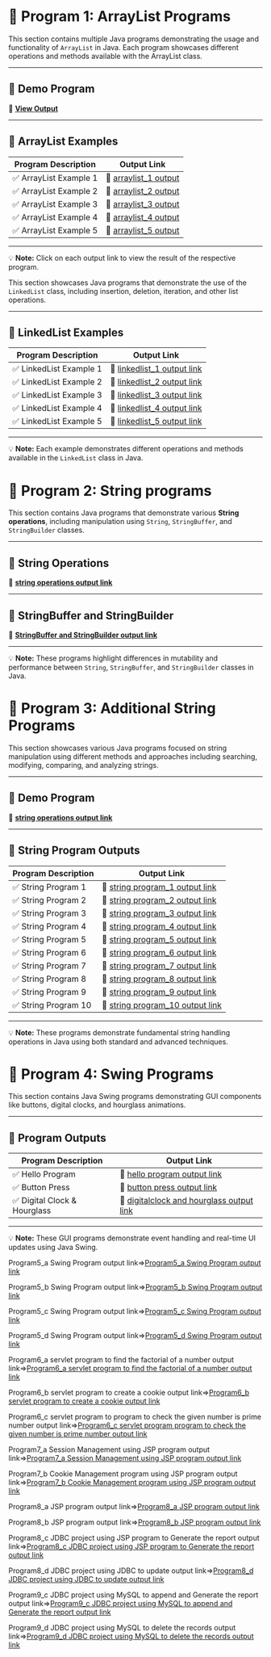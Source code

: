 # 📌 Program 1: ArrayList Programs

This section contains multiple Java programs demonstrating the usage and functionality of `ArrayList` in Java. Each program showcases different operations and methods available with the ArrayList class.

---

## 🔸 Demo Program

🔗 **[View Output](https://github.com/poojaK853/JavaPrograms/blob/main/Arraylist/demop_1.png)**

---

## 🔹 ArrayList Examples

| Program Description | Output Link |
|---------------------|-------------|
| ✅ ArrayList Example 1 | 🔗 [arraylist_1 output](https://github.com/poojaK853/JavaPrograms/blob/main/Arraylist/p1_a1.png) |
| ✅ ArrayList Example 2 | 🔗 [arraylist_2 output](https://github.com/poojaK853/JavaPrograms/blob/main/Arraylist/p1_a2.png) |
| ✅ ArrayList Example 3 | 🔗 [arraylist_3 output](https://github.com/poojaK853/JavaPrograms/blob/main/Arraylist/p1_a3.png) |
| ✅ ArrayList Example 4 | 🔗 [arraylist_4 output](https://github.com/poojaK853/JavaPrograms/blob/main/Arraylist/p1_a4.png) |
| ✅ ArrayList Example 5 | 🔗 [arraylist_5 output](https://github.com/poojaK853/JavaPrograms/blob/main/Arraylist/p1_a5.png) |

---

💡 **Note:** Click on each output link to view the result of the respective program.

This section showcases Java programs that demonstrate the use of the `LinkedList` class, including insertion, deletion, iteration, and other list operations.

---

## 🔹 LinkedList Examples

| Program Description       | Output Link |
|---------------------------|-------------|
| ✅ LinkedList Example 1    | 🔗 [linkedlist_1 output link](https://github.com/poojaK853/JavaPrograms/blob/main/Linkedlist/p1_b1.png) |
| ✅ LinkedList Example 2    | 🔗 [linkedlist_2 output link](https://github.com/poojaK853/JavaPrograms/blob/main/Linkedlist/p1_b2.png) |
| ✅ LinkedList Example 3    | 🔗 [linkedlist_3 output link](https://github.com/poojaK853/JavaPrograms/blob/main/Linkedlist/p1_b3.png) |
| ✅ LinkedList Example 4    | 🔗 [linkedlist_4 output link](https://github.com/poojaK853/JavaPrograms/blob/main/Linkedlist/p1_b4.png) |
| ✅ LinkedList Example 5    | 🔗 [linkedlist_5 output link](https://github.com/poojaK853/JavaPrograms/blob/main/Linkedlist/p1_b5.png) |

---

💡 **Note:** Each example demonstrates different operations and methods available in the `LinkedList` class in Java.




# 📌 Program 2: String programs

This section contains Java programs that demonstrate various **String operations**, including manipulation using `String`, `StringBuffer`, and `StringBuilder` classes.

---

## 🔸 String Operations

🔗 **[string operations output link](https://github.com/poojaK853/JavaPrograms/blob/main/String/p2_a.png)**

---

## 🔹 StringBuffer and StringBuilder

🔗 **[StringBuffer and StringBuilder output link](https://github.com/poojaK853/JavaPrograms/blob/main/String/p2_b.png)**

---

💡 **Note:** These programs highlight differences in mutability and performance between `String`, `StringBuffer`, and `StringBuilder` classes in Java.



# 📌 Program 3: Additional String Programs

This section showcases various Java programs focused on string manipulation using different methods and approaches including searching, modifying, comparing, and analyzing strings.

---

## 🔸 Demo Program

🔗 **[string operations output link](https://github.com/poojaK853/JavaPrograms/blob/main/Stringoperations/demop_1.png)**

---

## 🔹 String Program Outputs

| Program Description        | Output Link |
|----------------------------|-------------|
| ✅ String Program 1         | 🔗 [string program_1 output link](https://github.com/poojaK853/JavaPrograms/blob/main/Stringoperations/p3_a1.png) |
| ✅ String Program 2         | 🔗 [string program_2 output link](https://github.com/poojaK853/JavaPrograms/blob/main/Stringoperations/p3_a2.png) |
| ✅ String Program 3         | 🔗 [string program_3 output link](https://github.com/poojaK853/JavaPrograms/blob/main/Stringoperations/p3_a3.png) |
| ✅ String Program 4         | 🔗 [string program_4 output link](https://github.com/poojaK853/JavaPrograms/blob/main/Stringoperations/p3_a4.png) |
| ✅ String Program 5         | 🔗 [string program_5 output link](https://github.com/poojaK853/JavaPrograms/blob/main/Stringoperations/p3_a5.png) |
| ✅ String Program 6         | 🔗 [string program_6 output link](https://github.com/poojaK853/JavaPrograms/blob/main/Stringoperations/p3_b1.png) |
| ✅ String Program 7         | 🔗 [string program_7 output link](https://github.com/poojaK853/JavaPrograms/blob/main/Stringoperations/p3_b2.png) |
| ✅ String Program 8         | 🔗 [string program_8 output link](https://github.com/poojaK853/JavaPrograms/blob/main/Stringoperations/p3_b3.png) |
| ✅ String Program 9         | 🔗 [string program_9 output link](https://github.com/poojaK853/JavaPrograms/blob/main/Stringoperations/p3_b4.png) |
| ✅ String Program 10        | 🔗 [string program_10 output link](https://github.com/poojaK853/JavaPrograms/blob/main/Stringoperations/p3_b5.png) |

---

💡 **Note:** These programs demonstrate fundamental string handling operations in Java using both standard and advanced techniques.



# 📌 Program 4: Swing Programs

This section contains Java Swing programs demonstrating GUI components like buttons, digital clocks, and hourglass animations.

---

## 🔹 Program Outputs

| Program Description          | Output Link |
|------------------------------|-------------|
| ✅ Hello Program              | 🔗 [hello program output link](https://github.com/poojaK853/JavaPrograms/blob/main/Swing%20programs/p4_a.png) |
| ✅ Button Press               | 🔗 [button press output link](https://github.com/poojaK853/JavaPrograms/blob/main/Swing%20programs/p4_b.png) |
| ✅ Digital Clock & Hourglass  | 🔗 [digitalclock and hourglass output link](https://github.com/poojaK853/JavaPrograms/blob/main/Swing%20programs/p4_c.jpg) |

---

💡 **Note:** These GUI programs demonstrate event handling and real-time UI updates using Java Swing.


Program5_a Swing Program output link=>[Program5_a Swing Program output link](https://github.com/poojaK853/JavaPrograms/blob/main/p5_a.png)

Program5_b Swing Program output link=>[Program5_b Swing Program output link](https://github.com/poojaK853/JavaPrograms/blob/main/p5_b.png)

Program5_c Swing Program output link=>[Program5_c Swing Program output link](https://github.com/poojaK853/JavaPrograms/blob/main/p5_c.png)

Program5_d Swing Program output link=>[Program5_d Swing Program output link](https://github.com/poojaK853/JavaPrograms/blob/main/p5_d.png)

Program6_a servlet program to find the factorial of a number output link=>[Program6_a servlet program to find the factorial of a number output link](https://github.com/poojaK853/JavaPrograms/blob/main/p6_a.jpg)

Program6_b servlet program to create a cookie output link=>[Program6_b servlet program to create a cookie output link](https://github.com/poojaK853/JavaPrograms/blob/main/p6_b.jpg)

Program6_c servlet program to program to check the given number is prime number output link=>[Program6_c servlet program program to check the given number is prime number output link](https://github.com/poojaK853/JavaPrograms/blob/main/p6_c.jpg)

Program7_a Session Management using JSP program output link=>[Program7_a Session Management using JSP program output link](https://github.com/poojaK853/JavaPrograms/blob/main/JSP%20programs/JSPprogram_1/p7_a..jpg)

Program7_b Cookie Management program using JSP program output link=>[Program7_b Cookie Management program using JSP program output link](https://github.com/poojaK853/JavaPrograms/blob/main/JSP%20programs/JSPprogram_2/p7_b.jpg)

Program8_a JSP program output link=>[Program8_a JSP program output link](https://github.com/poojaK853/JavaPrograms/blob/main/p8_a.jpg)

Program8_b JSP program output link=>[Program8_b JSP program output link](https://github.com/poojaK853/JavaPrograms/blob/main/p8_b.jpg)

Program8_c JDBC project using JSP program to Generate the report output link=>[Program8_c JDBC project using JSP program to Generate the report output link](https://github.com/poojaK853/JavaPrograms/blob/main/p8_c.png)

Program8_d JDBC project using JDBC to update output link=>[Program8_d JDBC project using JDBC to update output link](https://github.com/poojaK853/JavaPrograms/blob/main/p8_d.jpg)

Program9_c JDBC project using MySQL to append and Generate
the report output link=>[Program9_c JDBC project using MySQL to append and Generate
the report output link](https://github.com/poojaK853/JavaPrograms/blob/main/p9_c.jpg)

Program9_d JDBC project using MySQL to delete the records output link=>[Program9_d JDBC project using MySQL to delete the records output link](https://github.com/poojaK853/JavaPrograms/blob/main/p9_d.png)




















